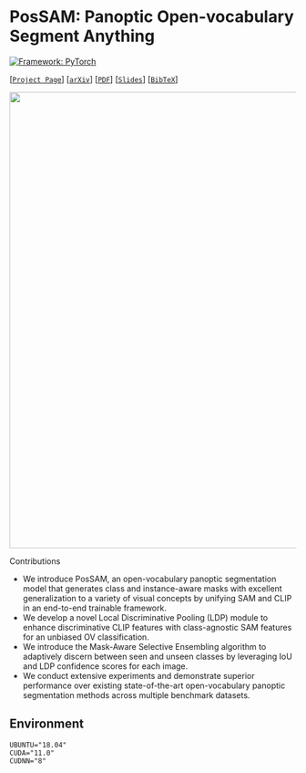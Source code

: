 # PosSAM: Panoptic Open-vocabulary Segment Anything

[![Framework: PyTorch](https://img.shields.io/badge/Framework-PyTorch-orange.svg)](https://pytorch.org/) 

[[`Project Page`](https://vibashan.github.io/possam-web/)] [[`arXiv`](https://arxiv.org/abs/2303.16891)] [[`PDF`]()] [[`Slides`]()]  [[`BibTeX`]()] 

<p align="center">
  <img src="figs/ovis-gif5.gif" width="800"/>
</p

#### Contributions
- We introduce PosSAM, an open-vocabulary panoptic segmentation model that generates class and instance-aware masks with excellent generalization to a variety of visual concepts by unifying SAM and CLIP in an end-to-end trainable framework.
- We develop a novel Local Discriminative Pooling (LDP) module to enhance discriminative CLIP features with class-agnostic SAM features for an unbiased OV classification.
- We introduce the Mask-Aware Selective Ensembling algorithm to adaptively discern between seen and unseen classes by leveraging IoU and LDP confidence scores for each image.
- We conduct extensive experiments and demonstrate superior performance over existing state-of-the-art open-vocabulary panoptic segmentation methods across multiple benchmark datasets.


## Environment
```angular2
UBUNTU="18.04"
CUDA="11.0"
CUDNN="8"
```
